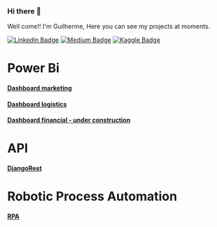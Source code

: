 ### Hi there 👋

Well come!!
I'm Guilherme, Here you can see my projects at moments.


[![Linkedin Badge](https://img.shields.io/badge/-LinkedIn-blue?style=flat-square&logo=Linkedin&logoColor=white&link=https://www.linkedin.com/in/guilhermeggarcia/)](https://www.linkedin.com/in/guilhermeggarcia/)
[![Medium Badge](https://img.shields.io/badge/-Medium-black?style=flat-square&logo=Medium&logoColor=white&link=https://medium.com/@guilhermegoesgarcia)](https://medium.com/@guilhermegoesgarcia)
[![Kaggle Badge](https://img.shields.io/badge/-kaggle-blue?style=flat-square&logo=kaggle&logoColor=white&link=https://www.kaggle.com/gui230)](https://www.kaggle.com/gui230)


# Power Bi
 #### [Dashboard marketing](https://github.com/guilhermegoesgarcia/Power_BI_marketing)
 #### [Dashboard logistics](https://github.com/guilhermegoesgarcia/Power_BI_logistica)
 #### [Dashboard financial - under construction](https://github.com/guilhermegoesgarcia/Power_BI_financeiro)
 
 
# API
#### [DjangoRest](https://github.com/guilhermegoesgarcia/AluraFlix.API-DjangoRest)

# Robotic Process Automation
#### [RPA](https://github.com/guilhermegoesgarcia/RPA_Automatizando-preenchimento-de-formulario-Web)
